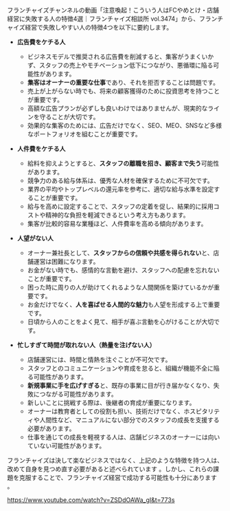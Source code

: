 フランチャイズチャンネルの動画「注意喚起！こういう人はFCやめとけ・店舗経営に失敗する人の特徴4選｜フランチャイズ相談所 vol.3474」から、フランチャイズ経営で失敗しやすい人の特徴4つを以下に要約します。

- **広告費をケチる人**
    
    - ビジネスモデルで推奨される広告費を削減すると、集客がうまくいかず、スタッフの売上やモチベーション低下につながり、悪循環に陥る可能性があります。
    - **集客はオーナーの重要な仕事**であり、それを拒否することは問題です。
    - 売上が上がらない時でも、将来の顧客獲得のために投資思考を持つことが重要です。
    - 高額な広告プランが必ずしも良いわけではありませんが、現実的なラインを守ることが大切です。
    - 効果的な集客のためには、広告だけでなく、SEO、MEO、SNSなど多様なポートフォリオを組むことが重要です。
- **人件費をケチる人**
    
    - 給料を抑えようとすると、**スタッフの離職を招き、顧客まで失う**可能性があります。
    - 競争力のある給与体系は、優秀な人材を確保するために不可欠です。
    - 業界の平均やトップレベルの還元率を参考に、適切な給与水準を設定することが重要です。
    - 給与を高めに設定することで、スタッフの定着を促し、結果的に採用コストや精神的な負担を軽減できるという考え方もあります。
    - 集客が比較的容易な業種ほど、人件費率を高める傾向があります。
- **人望がない人**
    
    - オーナー兼社長として、**スタッフからの信頼や共感を得られない**と、店舗運営は困難になります。
    - お金がない時でも、感情的な言動を避け、スタッフへの配慮を忘れないことが重要です。
    - 困った時に周りの人が助けてくれるような人間関係を築けているかが重要です。
    - お金だけでなく、**人を喜ばせる人間的な魅力**も人望を形成する上で重要です。
    - 日頃から人のことをよく見て、相手が喜ぶ言動を心がけることが大切です。
- **忙しすぎて時間が取れない人（熱量を注げない人）**
    
    - 店舗運営には、時間と情熱を注ぐことが不可欠です。
    - スタッフとのコミュニケーションや育成を怠ると、組織が機能不全に陥る可能性があります。
    - **新規事業に手を広げすぎる**と、既存の事業に目が行き届かなくなり、失敗につながる可能性があります。
    - 新しいことに挑戦する際は、後継者の育成が重要になります。
    - オーナーは教育者としての役割も担い、技術だけでなく、ホスピタリティや人間性など、マニュアルにない部分でのスタッフの成長を支援する必要があります。
    - 仕事を通じての成長を軽視する人は、店舗ビジネスのオーナーには向いていない可能性があります。

フランチャイズは決して楽なビジネスではなく、上記のような特徴を持つ人は、改めて自身を見つめ直す必要があると述べられています 。しかし、これらの課題を克服することで、フランチャイズ経営で成功する可能性も十分にあります 。

https://www.youtube.com/watch?v=ZSDdOAWa_gI&t=773s